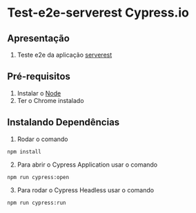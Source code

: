 # __Test-e2e-serverest Cypress.io__
## __Apresentação__
1. Teste e2e da aplicação [serverest](https://front.serverest.dev/)
## __Pré-requisitos__
1. Instalar o [Node](https://nodejs.org/pt-br/)
1. Ter o Chrome instalado

## __Instalando Dependências__
1. Rodar o comando 
```
npm install
```
2. Para abrir o Cypress Application usar o comando
```
npm run cypress:open
````

3. Para rodar o Cypress Headless usar o comando
```
npm run cypress:run
````
